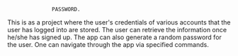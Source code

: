                   PASSWORD.

This is as a project where the user's credentials of various accounts that the user has logged into are stored.
The user can retrieve the information once he/she has signed up.
The app can also generate a random password for the user.
One can navigate through the app via specified commands.
